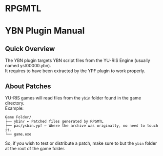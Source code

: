 # RPGMTL  
  
# YBN Plugin Manual  
  
## Quick Overview  
  
The YBN plugin targets YBN script files from the YU-RIS Engine (usually named yst00000.ybn).  
It requires to have been extracted by the YPF plugin to work properly.  
  
## About Patches  
  
YU-RIS games will read files from the `ybin` folder found in the game directory.  
Example:  
```console
Game Folder/
├── ybin/ ← Patched files generated by RPGMTL
├── pac/ysbin.ypf ← Where the archive was originally, no need to touch it.
└── game.exe
```  
So, if you wish to test or distribute a patch, make sure to but the `ybin` folder at the root of the game folder.  